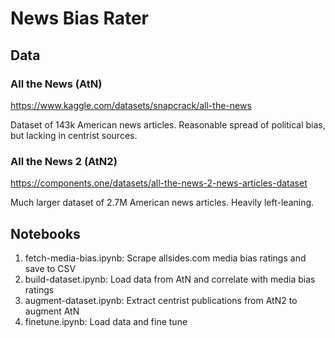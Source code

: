 # News Bias Rater

## Data
### All the News (AtN)
https://www.kaggle.com/datasets/snapcrack/all-the-news

Dataset of 143k American news articles. Reasonable spread of political bias, but lacking in centrist sources.

### All the News 2 (AtN2)
https://components.one/datasets/all-the-news-2-news-articles-dataset

Much larger dataset of 2.7M American news articles. Heavily left-leaning.

## Notebooks
1. fetch-media-bias.ipynb: Scrape allsides.com media bias ratings and save to CSV
2. build-dataset.ipynb: Load data from AtN and correlate with media bias ratings
3. augment-dataset.ipynb: Extract centrist publications from AtN2 to augment AtN
4. finetune.ipynb: Load data and fine tune
